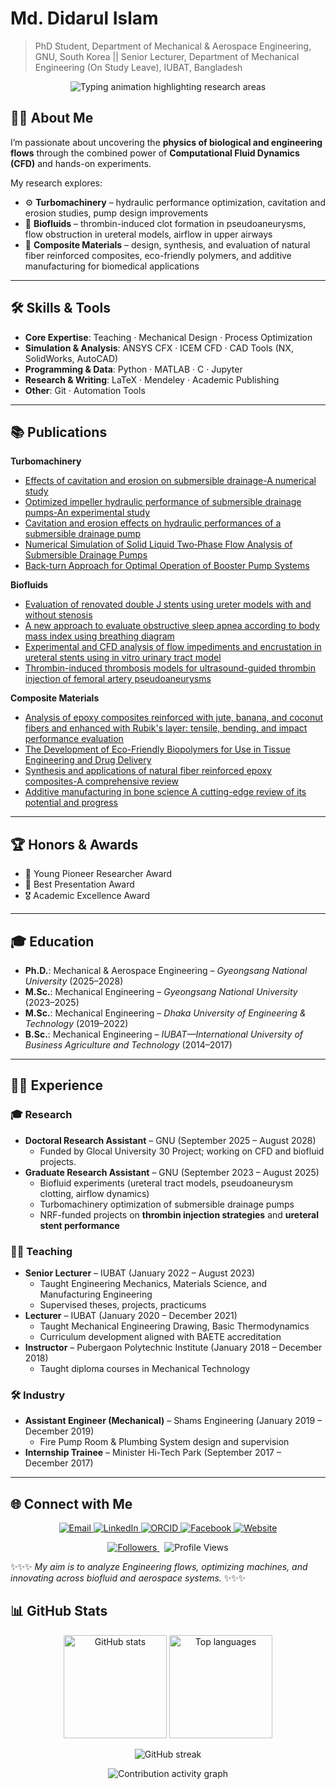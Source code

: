 # Md. Didarul Islam  
> PhD Student, Department of Mechanical & Aerospace Engineering, GNU, South Korea || Senior Lecturer, Department of Mechanical Engineering (On Study Leave), IUBAT, Bangladesh

<p align="center">
  <img
    src="https://readme-typing-svg.demolab.com?font=Inter&weight=700&size=24&pause=1200&center=true&vCenter=true&width=900&lines=CFD+%E2%80%A2+Biofluids+%E2%80%A2+Turbomachinery+%E2%80%A2+Composites;Engineering+flows+with+CFD+%2B+Experiments;Open+to+research+collaborations"
    alt="Typing animation highlighting research areas"
  />
</p>

## 👨‍💻 About Me  

I’m passionate about uncovering the **physics of biological and engineering flows** through the combined power of **Computational Fluid Dynamics (CFD)** and hands-on experiments.  

My research explores:  
- ⚙️ **Turbomachinery** – hydraulic performance optimization, cavitation and erosion studies, pump design improvements 
- 🔬 **Biofluids** – thrombin-induced clot formation in pseudoaneurysms, flow obstruction in ureteral models, airflow in upper airways
- 🧵 **Composite Materials** – design, synthesis, and evaluation of natural fiber reinforced composites, eco-friendly polymers, and additive manufacturing for biomedical applications
---

## 🛠️ Skills & Tools  

- **Core Expertise**: Teaching · Mechanical Design · Process Optimization  
- **Simulation & Analysis**: ANSYS CFX · ICEM CFD · CAD Tools (NX, SolidWorks, AutoCAD)
- **Programming & Data**: Python · MATLAB · C · Jupyter  
- **Research & Writing**: LaTeX · Mendeley · Academic Publishing  
- **Other**: Git · Automation Tools  
---

## 📚 Publications  

**Turbomachinery**
- [Effects of cavitation and erosion on submersible drainage-A numerical study](https://doi.org/10.1063/5.0223126)
- [Optimized impeller hydraulic performance of submersible drainage pumps-An experimental study](https://doi.org/10.1063/5.0243408)
- [Cavitation and erosion effects on hydraulic performances of a submersible drainage pump](https://doi.org/10.1016/j.aej.2024.11.060)
- [Numerical Simulation of Solid Liquid Two‐Phase Flow Analysis of Submersible Drainage Pumps](https://doi.org/10.1002/ird.3119)
- [Back-turn Approach for Optimal Operation of Booster Pump Systems](https://doi.org/10.47176/jafm.18.9.3428)

**Biofluids**
- [Evaluation of renovated double J stents using ureter models with and without stenosis](https://doi.org/10.1007/s00345-024-04920-7)
- [A new approach to evaluate obstructive sleep apnea according to body mass index using breathing diagram](https://doi.org/10.1063/5.0223081)
- [Experimental and CFD analysis of flow impediments and encrustation in ureteral stents using in vitro urinary tract model](https://doi.org/10.1038/s41598-025-04248-1)
- [Thrombin-induced thrombosis models for ultrasound-guided thrombin injection of femoral artery pseudoaneurysms](https://doi.org/10.1063/5.0279546)

**Composite Materials**
- [Analysis of epoxy composites reinforced with jute, banana, and coconut fibers and enhanced with Rubik's layer: tensile, bending, and impact performance evaluation](https://doi.org/10.1016/j.jmbbm.2023.106151)
- [The Development of Eco-Friendly Biopolymers for Use in Tissue Engineering and Drug Delivery](https://doi.org/10.1155/2023/9270064)
- [Synthesis and applications of natural fiber reinforced epoxy composites-A comprehensive review](https://doi.org/10.1002/pls2.10161)
- [Additive manufacturing in bone science A cutting-edge review of its potential and progress](https://doi.org/10.1016/j.medntd.2025.100379)
---

## 🏆 Honors & Awards  

- 🥇 Young Pioneer Researcher Award  
- 🏅 Best Presentation Award  
- 🎖️ Academic Excellence Award
---

## 🎓 Education  

- **Ph.D.**: Mechanical & Aerospace Engineering – *Gyeongsang National University* (2025–2028)  
- **M.Sc.**: Mechanical Engineering – *Gyeongsang National University* (2023–2025)  
- **M.Sc.**: Mechanical Engineering – *Dhaka University of Engineering & Technology* (2019–2022)  
- **B.Sc.**: Mechanical Engineering – *IUBAT—International University of Business Agriculture and Technology* (2014–2017)    
---

## 👨‍🏫 Experience  

### 🎓 Research  
- **Doctoral Research Assistant** – GNU (September 2025 – August 2028)  
  - Funded by Glocal University 30 Project; working on CFD and biofluid projects.  
- **Graduate Research Assistant** – GNU (September 2023 – August 2025)  
  - Biofluid experiments (ureteral tract models, pseudoaneurysm clotting, airflow dynamics)  
  - Turbomachinery optimization of submersible drainage pumps  
  - NRF-funded projects on **thrombin injection strategies** and **ureteral stent performance**  

### 👩‍🏫 Teaching  
- **Senior Lecturer** – IUBAT (January 2022 – August 2023)  
  - Taught Engineering Mechanics, Materials Science, and Manufacturing Engineering
  - Supervised theses, projects, practicums
- **Lecturer** – IUBAT (January 2020 – December 2021)  
  - Taught Mechanical Engineering Drawing, Basic Thermodynamics  
  - Curriculum development aligned with BAETE accreditation
- **Instructor** – Pubergaon Polytechnic Institute (January 2018 – December 2018)  
  - Taught diploma courses in Mechanical Technology 

### 🛠 Industry  
- **Assistant Engineer (Mechanical)** – Shams Engineering (January 2019 – December 2019)  
  - Fire Pump Room & Plumbing System design and supervision  
- **Internship Trainee** – Minister Hi-Tech Park (September 2017 – December 2017)
---

## 🌐 Connect with Me  
<p align="center">
  <a href="mailto:didar@gnu.ac.kr">
    <img src="https://img.shields.io/badge/Email-didar%40gnu.ac.kr-red?style=for-the-badge&logo=gmail&logoColor=white" alt="Email"/>
  </a>
  <a href="https://www.linkedin.com/in/islam-md-didarul" target="_blank">
    <img src="https://img.shields.io/badge/LinkedIn-islam--md--didarul-0A66C2?style=for-the-badge&logo=linkedin&logoColor=white" alt="LinkedIn"/>
  </a>
  <a href="https://orcid.org/0009-0009-8612-2802" target="_blank">
    <img src="https://img.shields.io/badge/ORCID-0009--0009--8612--2802-A6CE39?style=for-the-badge&logo=orcid&logoColor=white" alt="ORCID"/>
  </a>
  <a href="https://www.facebook.com/didar566" target="_blank">
    <img src="https://img.shields.io/badge/Facebook-didar566-1877F2?style=for-the-badge&logo=facebook&logoColor=white" alt="Facebook"/>
  </a>
  <a href="https://me.iubat.edu/md-didarul-islam/" target="_blank">
    <img src="https://img.shields.io/badge/Website-me.iubat.edu-111?style=for-the-badge&logo=googlechrome&logoColor=white" alt="Website"/>
  </a>
</p>

<p align="center">  <!-- Followers (live via Shields) -->  <a href="https://github.com/islam-md-didarul?tab=followers">    <img alt="Followers"         src="https://img.shields.io/github/followers/islam-md-didarul?label=Followers&style=for-the-badge&color=0A66C2&labelColor=20232a">  </a>  &nbsp;  <!-- Profile Views (3rd-party counter) -->  <img alt=" Profile Views"       src="https://komarev.com/ghpvc/?username=islam-md-didarul&style=for-the-badge&color=0A66C2&label=Profile%20Views"> </p>

✨✨✨ *My aim is to analyze Engineering flows, optimizing machines, and innovating across biofluid and aerospace systems.*  ✨✨✨

## 📊 GitHub Stats

<p align="center">
  <!-- Main stats -->
  <img
    src="https://github-readme-stats.vercel.app/api?username=islam-md-didarul&show_icons=true&include_all_commits=true&count_private=true&rank_icon=github&hide=issues&theme=radical"
    alt="GitHub stats"
    height="165"
  />
  <!-- Top languages -->
  <img
    src="https://github-readme-stats.vercel.app/api/top-langs/?username=islam-md-didarul&layout=compact&langs_count=8&theme=radical"
    alt="Top languages"
    height="165"
  />
</p>

<p align="center">
  <!-- Streak -->
  <img
    src="https://github-readme-streak-stats.herokuapp.com/?user=islam-md-didarul&theme=radical"
    alt="GitHub streak"
  />
</p>

<p align="center">
  <!-- Activity graph -->
  <img
    src="https://github-readme-activity-graph.vercel.app/graph?username=islam-md-didarul&theme=radical"
    alt="Contribution activity graph"
  />
</p>
